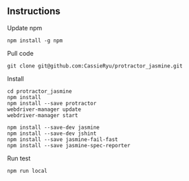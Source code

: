 Instructions
---------------

Update npm

    npm install -g npm

Pull code

    git clone git@github.com:CassieRyu/protractor_jasmine.git

Install

    cd protractor_jasmine
    npm install
    npm install --save protractor
    webdriver-manager update
    webdriver-manager start

    npm install --save-dev jasmine
    npm install --save-dev jshint
    npm install --save jasmine-fail-fast
    npm install --save jasmine-spec-reporter


Run test

    npm run local

